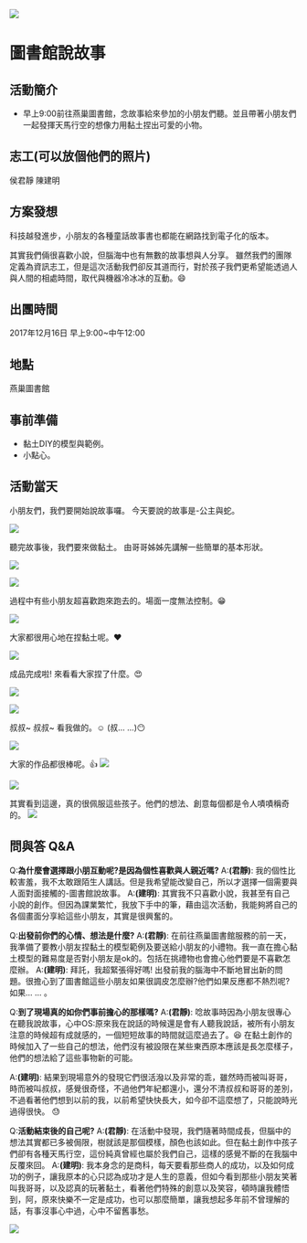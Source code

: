![](https://imgur.com/SAIGIF5.jpg)
# 圖書館說故事

## 活動簡介
- 早上9:00前往燕巢圖書館，念故事給來參加的小朋友們聽。並且帶著小朋友們一起發揮天馬行空的想像力用黏土捏出可愛的小物。
## 志工(可以放個他們的照片)
侯君靜
陳建明
## 方案發想
科技越發進步，小朋友的各種童話故事書也都能在網路找到電子化的版本。

其實我們倆很喜歡小說，但腦海中也有無數的故事想與人分享。
雖然我們的團隊定義為資訊志工，但是這次活動我們卻反其道而行，對於孩子我們更希望能透過人與人間的相處時間，取代與機器冷冰冰的互動。:smile:
## 出團時間
2017年12月16日
早上9:00~中午12:00
## 地點
燕巢圖書館
## 事前準備
- 黏土DIY的模型與範例。
- 小點心。
## 活動當天
小朋友們，我們要開始說故事囉。
今天要說的故事是-公主與蛇。

![](https://imgur.com/5gyd8MO.jpg)

聽完故事後，我們要來做黏土。
由哥哥姊姊先講解一些簡單的基本形狀。

![](https://imgur.com/gnDFcJe.jpg)

![](https://imgur.com/ChKLUXu.jpg)

過程中有些小朋友超喜歡跑來跑去的。場面一度無法控制。:grin:

![](https://imgur.com/hWCk6PC.jpg)

大家都很用心地在捏黏土呢。:heart:

![](https://imgur.com/NqvhQu7.jpg)

成品完成啦!
來看看大家捏了什麼。:heart_eyes:

![](https://imgur.com/3tnZKFv.jpg)

![](https://imgur.com/kbzh2eF.jpg)

叔叔~ 叔叔~ 看我做的。:relaxed:
(叔... ...):no_mouth:

![](https://imgur.com/pZwbQ04.jpg)

大家的作品都很棒呢。:thumbsup:
![](https://imgur.com/IiwTw3N.jpg)

![](https://imgur.com/R698rW8.jpg)

其實看到這邊，真的很佩服這些孩子。他們的想法、創意每個都是令人嘖嘖稱奇的。
![](https://imgur.com/pOvbxxq.jpg)
## 問與答 Q&A
Q:**為什麼會選擇跟小朋互動呢?是因為個性喜歡與人親近嗎?**
A:**(君靜)**:
我的個性比較害羞，我不太敢跟陌生人講話。但是我希望能改變自己，所以才選擇一個需要與人面對面接觸的-圖書館說故事。
A:**(建明)**:
其實我不只喜歡小說，我甚至有自己小說的創作。但因為課業繁忙，我放下手中的筆，藉由這次活動，我能夠將自己的各個畫面分享給這些小朋友，其實是很興奮的。

Q:**出發前你們的心情、想法是什麼?**
A:**(君靜)**:
在前往燕巢圖書館服務的前一天，我準備了要教小朋友捏黏土的模型範例及要送給小朋友的小禮物。我一直在擔心黏土模型的難易度是否對小朋友是ok的。包括在挑禮物也會擔心他們要是不喜歡怎麼辦。
A:**(建明)**:
拜託，我超緊張得好嗎!
出發前我的腦海中不斷地冒出新的問題。很擔心到了圖書館這些小朋友如果很調皮怎麼辦?他們如果反應都不熱烈呢?如果... ... 。

Q:**到了現場真的如你們事前擔心的那樣嗎?**
A:**(君靜)**:
唸故事時因為小朋友很專心在聽我說故事，心中OS:原來我在說話的時候還是會有人聽我說話，被所有小朋友注意的時候超有成就感的，一個短短故事的時間就這麼過去了。:laughing:
在黏土創作的時候加入了一些自己的想法，他們沒有被設限在某些東西原本應該是長怎麼樣子，他們的想法給了這些事物新的可能。

A:**(建明)**:
結果到現場意外的發現它們很活潑以及非常的乖，雖然時而被叫哥哥，時而被叫叔叔，感覺很奇怪，不過他們年紀都還小，還分不清叔叔和哥哥的差別，不過看著他們想到以前的我，以前希望快快長大，如今卻不這麼想了，只能說時光過得很快。 :sweat:

Q:**活動結束後的自己呢?**
A:**(君靜)**:
在活動中發現，我們隨著時間成長，但腦中的想法其實都已多被侷限，樹就該是那個模樣，顏色也該如此。但在黏土創作中孩子們卻有各種天馬行空，這份純真曾經也屬於我們自己，這樣的感覺不斷的在我腦中反覆來回。
A:**(建明)**:
我本身念的是商科，每天要看那些商人的成功，以及如何成功的例子，讓我原本的心只認為成功才是人生的意義，但如今看到那些小朋友笑著叫我哥哥，以及認真的玩著黏土，看著他們特殊的創意以及笑容，頓時讓我體悟到，阿，原來快樂不一定是成功，也可以那麼簡單，讓我想起多年前不曾理解的話，有事沒事心中過，心中不留舊事愁。

![](https://imgur.com/BJk3j3F.jpg)

